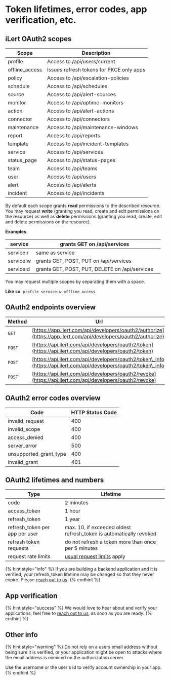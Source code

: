 # Token lifetimes, error codes, app verification, etc.

## iLert OAuth2 scopes



| Scope           | Description                              |
| --------------- | ---------------------------------------- |
| profile         | Access to /api/users/current             |
| offline\_access | Issues refresh tokens for PKCE only apps |
| policy          | Access to /api/escalation-policies       |
| schedule        | Access to /api/schedules                 |
| source          | Access to /api/alert-sources             |
| monitor         | Access to /api/uptime-monitors           |
| action          | Access to /api/alert-actions             |
| connector       | Access to /api/connectors                |
| maintenance     | Access to /api/maintenance-windows       |
| report          | Access to /api/reports                   |
| template        | Access to /api/incident-templates        |
| service         | Access to /api/services                  |
| status\_page    | Access to /api/status-pages              |
| team            | Access to /api/teams                     |
| user            | Access to /api/users                     |
| alert           | Access to /api/alerts                    |
| incident        | Access to /api/incidents                 |

By default each scope grants **read** permissions to the described resource.\
You may request **write** (granting you read, create and edit permissions on the resource) as well as **delete** permissions (granting you read, create, edit and delete permissions on the resource).

**Examples**:

| service   | grants GET on /api/services                    |   |
| --------- | ---------------------------------------------- | - |
| service:r | same as service                                |   |
| service:w | grants GET, POST, PUT on /api/services         |   |
| service:d | grants GET, POST, PUT, DELETE on /api/services |   |

You may request multiple scopes by separating them with a space.

**Like so**: `profile service:w offline_access`

## OAuth2 endpoints overview



| Method | Url                                                                                                                |
| ------ | ------------------------------------------------------------------------------------------------------------------ |
| `GET`  | [https://app.ilert.com/api/developers/oauth2/authorize](https://app.ilert.com/api/developers/oauth2/authorize)     |
| `POST` | [https://api.ilert.com/api/developers/oauth2/token](https://api.ilert.com/api/developers/oauth2/token)             |
| `POST` | [https://api.ilert.com/api/developers/oauth2/token\_info](https://api.ilert.com/api/developers/oauth2/token\_info) |
| `POST` | [https://api.ilert.com/api/developers/oauth2/revoke](https://api.ilert.com/api/developers/oauth2/revoke)           |

## OAuth2 error codes overview



| Code                     | HTTP Status Code |
| ------------------------ | ---------------- |
| invalid\_request         | 400              |
| invalid\_scope           | 400              |
| access\_denied           | 400              |
| server\_error            | 500              |
| unsupported\_grant\_type | 400              |
| invalid\_grant           | 401              |

## OAuth2 lifetimes and numbers



| Type                            | Lifetime                                                            |   |
| ------------------------------- | ------------------------------------------------------------------- | - |
| code                            | 2 minutes                                                           |   |
| access\_token                   | 1 hour                                                              |   |
| refresh\_token                  | 1 year                                                              |   |
| refresh\_token per app per user | max. 10, if exceeded oldest refresh\_token is automatically revoked |   |
| refresh token requests          | do not refresh a token more than once per 5 minutes                 |   |
| request rate limits             | [usual request limits](../alertsource-throttle.md) apply            |   |

{% hint style="info" %}
If you are building a backend application and it is verified, your refresh\_token lifetime may be changed so that they never expire. Please [reach out to us](../../contact.md).
{% endhint %}

## App verification

{% hint style="success" %}
We would love to hear about and verify your applications, feel free to [reach out to us](../../contact.md), as soon as you are ready.
{% endhint %}

## Other info

{% hint style="warning" %}
Do not rely on a users email address without being sure it is verified, or your application might be open to attacks where the email address is mimiced on the authorization server.

Use the username or the user's id to verify account ownership in your app.
{% endhint %}

